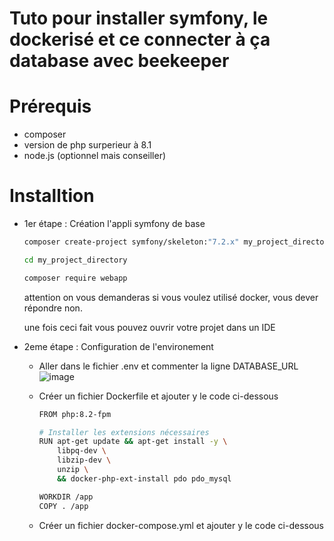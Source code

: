 # Tuto pour installer symfony, le dockerisé et ce connecter à ça database avec beekeeper

# Prérequis
  - composer
  - version de php surperieur à 8.1
  - node.js (optionnel mais conseiller)

# Installtion

  - 1er étape : Création l'appli symfony de base

    ```bash
    composer create-project symfony/skeleton:"7.2.x" my_project_directory
    ```

    ```bash
    cd my_project_directory
    ```

    ```bash
    composer require webapp
    ```

    attention on vous demanderas si vous voulez utilisé docker, vous dever répondre non.

    une fois ceci fait vous pouvez ouvrir votre projet dans un IDE

  - 2eme étape : Configuration de l'environement

    - Aller dans le fichier .env et commenter la ligne DATABASE_URL
      ![image](https://github.com/user-attachments/assets/00724a9d-b36c-47c1-96dd-3d3f97b5cf65)
      
    - Créer un fichier Dockerfile et ajouter y le code ci-dessous
      ```bash
      FROM php:8.2-fpm

      # Installer les extensions nécessaires
      RUN apt-get update && apt-get install -y \
          libpq-dev \
          libzip-dev \
          unzip \
          && docker-php-ext-install pdo pdo_mysql
      
      WORKDIR /app
      COPY . /app
      ```

    - Créer un fichier docker-compose.yml et ajouter y le code ci-dessous

    
